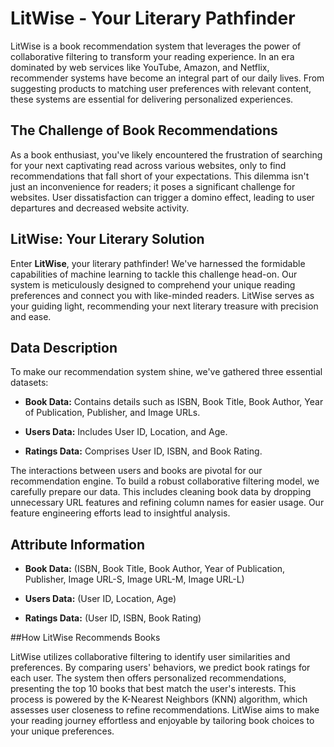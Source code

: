 # LitWise - Your Literary Pathfinder

LitWise is a book recommendation system that leverages the power of collaborative filtering to transform your reading experience. In an era dominated by web services like YouTube, Amazon, and Netflix, recommender systems have become an integral part of our daily lives. From suggesting products to matching user preferences with relevant content, these systems are essential for delivering personalized experiences.

## The Challenge of Book Recommendations

As a book enthusiast, you've likely encountered the frustration of searching for your next captivating read across various websites, only to find recommendations that fall short of your expectations. This dilemma isn't just an inconvenience for readers; it poses a significant challenge for websites. User dissatisfaction can trigger a domino effect, leading to user departures and decreased website activity.

## LitWise: Your Literary Solution

Enter **LitWise**, your literary pathfinder! We've harnessed the formidable capabilities of machine learning to tackle this challenge head-on. Our system is meticulously designed to comprehend your unique reading preferences and connect you with like-minded readers. LitWise serves as your guiding light, recommending your next literary treasure with precision and ease.

## Data Description

To make our recommendation system shine, we've gathered three essential datasets:

- **Book Data:** Contains details such as ISBN, Book Title, Book Author, Year of Publication, Publisher, and Image URLs.

- **Users Data:** Includes User ID, Location, and Age.

- **Ratings Data:** Comprises User ID, ISBN, and Book Rating.

The interactions between users and books are pivotal for our recommendation engine. To build a robust collaborative filtering model, we carefully prepare our data. This includes cleaning book data by dropping unnecessary URL features and refining column names for easier usage. Our feature engineering efforts lead to insightful analysis.

## Attribute Information

- **Book Data:** (ISBN, Book Title, Book Author, Year of Publication, Publisher, Image URL-S, Image URL-M, Image URL-L)

- **Users Data:** (User ID, Location, Age)

- **Ratings Data:** (User ID, ISBN, Book Rating)

##How LitWise Recommends Books

LitWise utilizes collaborative filtering to identify user similarities and preferences. By comparing users' behaviors, we predict book ratings for each user. The system then offers personalized recommendations, presenting the top 10 books that best match the user's interests. This process is powered by the K-Nearest Neighbors (KNN) algorithm, which assesses user closeness to refine recommendations. LitWise aims to make your reading journey effortless and enjoyable by tailoring book choices to your unique preferences.


